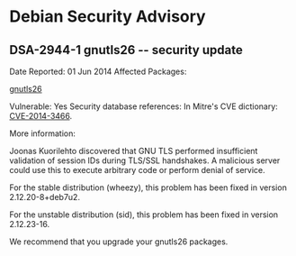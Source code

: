 
Debian Security Advisory
========================


DSA-2944-1 gnutls26 -- security update
--------------------------------------



Date Reported:
01 Jun 2014
Affected Packages:

[gnutls26](https://packages.debian.org/src:gnutls26)

Vulnerable:
Yes
Security database references:
In Mitre's CVE dictionary: [CVE-2014-3466](https://security-tracker.debian.org/tracker/CVE-2014-3466).  

More information:

Joonas Kuorilehto discovered that GNU TLS performed insufficient
validation of session IDs during TLS/SSL handshakes. A malicious server
could use this to execute arbitrary code or perform denial of service.


For the stable distribution (wheezy), this problem has been fixed in
version 2.12.20-8+deb7u2.


For the unstable distribution (sid), this problem has been fixed in
version 2.12.23-16.


We recommend that you upgrade your gnutls26 packages.





